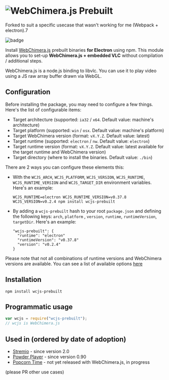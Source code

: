 # <img alt="WebChimera.js Prebuilt" src="https://raw.githubusercontent.com/jaruba/wcjs-logos/master/logos/small/wcjs-prebuilt.png">

Forked to suit a specific usecase that wasn't working for me (Webpack + electron).7

![badge](https://nodei.co/npm/wcjs-prebuilt.png?downloads=true)

Install [WebChimera.js](http://github.com/RSATom/WebChimera.js) prebuilt binaries **for Electron** using npm. This
module allows you to set-up **WebChimera.js + embedded VLC** without compilation / additional steps.

WebChimera.js is a node.js binding to libvlc. You can use it to play video using a JS raw array buffer drawn via WebGL.

## Configuration

Before installing the package, you may need to configure a few things. Here's the list of configurable items:

- Target architecture (supported: `ia32` / `x64`. Default value: machine's architecture)
- Target platform (supported: `win` / `osx`. Default value: machine's platform)
- Target WebChimera version (format: `vX.Y.Z`. Default value: latest)
- Target runtime (supported: `electron` / `nw`. Default value: `electron`)
- Target runtime version (format: `vX.Y.Z`. Default value: latest available for the target runtime and WebChimera
  version)
- Target directory (where to install the binaries. Default value: `./bin`)

There are 2 ways you can configure these elements this:

- With the `WCJS_ARCH`, `WCJS_PLATFORM`, `WCJS_VERSION`, `WCJS_RUNTIME`, `WCJS_RUNTIME_VERSION` and `WCJS_TARGET_DIR`
  environment variables. Here's an example:

  ```
  WCJS_RUNTIME=electron WCJS_RUNTIME_VERSION=v0.37.8 WCJS_VERSION=v0.2.4 npm install wcjs-prebuilt
  ```

- By adding a `wcjs-prebuilt` hash to your root `package.json` and defining the following keys: `arch`, `platform`
  , `version`, `runtime`, `runtimeVersion`, `targetDir`. Here's an example:

  ```
  "wcjs-prebuilt": {
    "runtime": "electron"
    "runtimeVersion": "v0.37.8"
    "version": "v0.2.4"
  }
  ```

Please note that not all combinations of runtime versions and WebChimera versions are available. You can see a list of
available options [here](https://github.com/RSATom/WebChimera.js/releases)

## Installation

```
npm install wcjs-prebuilt
```

## Programmatic usage

```javascript
var wcjs = require("wcjs-prebuilt");
// wcjs is WebChimera.js
```

## Used in (ordered by date of adoption)

* [Stremio](http://www.strem.io) - since version 2.0
* [Powder Player](http://powder.media) - since version 0.90
* [Popcorn Time](https://popcorntime.io) - not yet released with WebChimera.js, in progress

(please PR other use cases)
